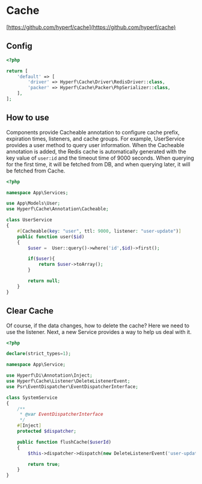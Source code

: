 # Cache

[https://github.com/hyperf/cache](https://github.com/hyperf/cache)

## Config

```php
<?php

return [
    'default' => [
        'driver' => Hyperf\Cache\Driver\RedisDriver::class,
        'packer' => Hyperf\Cache\Packer\PhpSerializer::class,
    ],
];
```

## How to use

Components provide Cacheable annotation to configure cache prefix, expiration times, listeners, and cache groups.
For example, UserService provides a user method to query user information. When the Cacheable annotation is added, the Redis cache is automatically generated with the key value of `user:id` and the timeout time of 9000 seconds. When querying for the first time, it will be fetched from DB, and when querying later, it will be fetched from Cache.

```php
<?php

namespace App\Services;

use App\Models\User;
use Hyperf\Cache\Annotation\Cacheable;

class UserService
{
    #[Cacheable(key: "user", ttl: 9000, listener: "user-update")]
    public function user($id)
    {
        $user =  User::query()->where('id',$id)->first();

        if($user){
            return $user->toArray();
        }

        return null;
    }
}
```

## Clear Cache

Of course, if the data changes, how to delete the cache? Here we need to use the listener. Next, a new Service provides a way to help us deal with it.

```php
<?php

declare(strict_types=1);

namespace App\Service;

use Hyperf\Di\Annotation\Inject;
use Hyperf\Cache\Listener\DeleteListenerEvent;
use Psr\EventDispatcher\EventDispatcherInterface;

class SystemService
{
    /**
     * @var EventDispatcherInterface
     */
    #[Inject]
    protected $dispatcher;

    public function flushCache($userId)
    {
        $this->dispatcher->dispatch(new DeleteListenerEvent('user-update', [$userId]));

        return true;
    }
}
```
